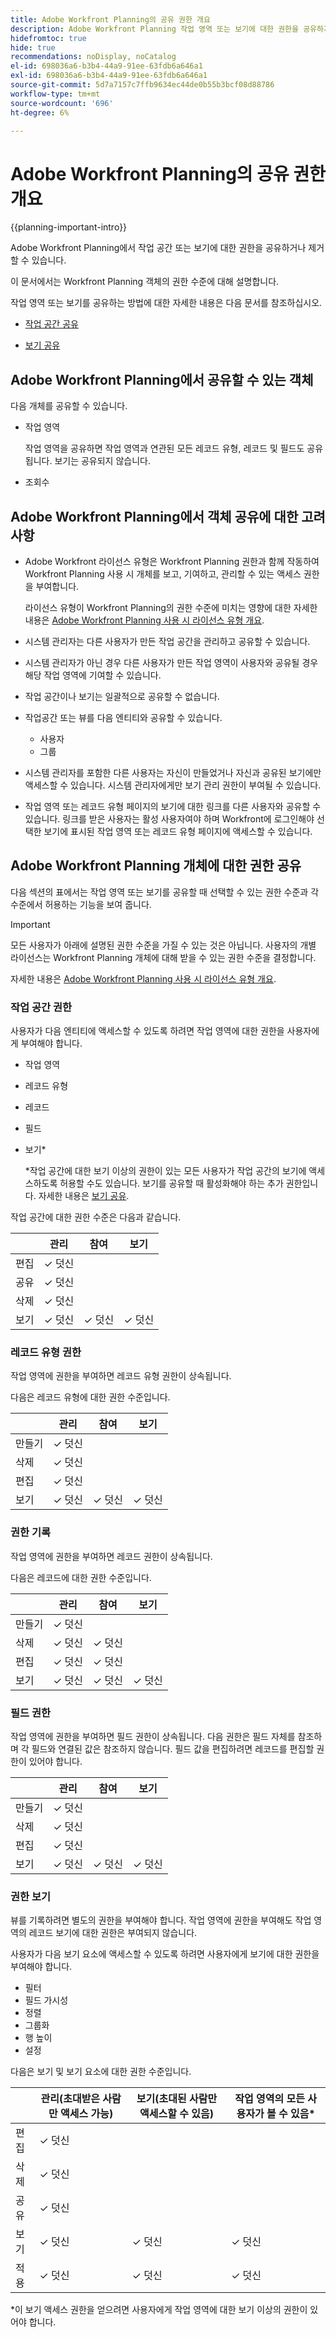 ```yaml
---
title: Adobe Workfront Planning의 공유 권한 개요
description: Adobe Workfront Planning 작업 영역 또는 보기에 대한 권한을 공유하거나 제거할 수 있습니다.
hidefromtoc: true
hide: true
recommendations: noDisplay, noCatalog
el-id: 698036a6-b3b4-44a9-91ee-63fdb6a646a1
exl-id: 698036a6-b3b4-44a9-91ee-63fdb6a646a1
source-git-commit: 5d7a7157c7ffb9634ec44de0b55b3bcf08d88786
workflow-type: tm+mt
source-wordcount: '696'
ht-degree: 6%

---
```


<!--update the metadata with real things when making this public; also update the description with something like this: Not all users in the organization have the same access and permissions to use Adobe Workfront Planning. This article describes the levels of access that users could have to Adobe Workfront Planning. -->

<!--over time, this article should look like this one does: https://eperienceleague.adobe.com/docs/workfront/using/basics/grant-request-object-permissions/sharing-permissions-on-objects-overview.html?lang=en-->

# Adobe Workfront Planning의 공유 권한 개요

{{planning-important-intro}}

Adobe Workfront Planning에서 작업 공간 또는 보기에 대한 권한을 공유하거나 제거할 수 있습니다.

이 문서에서는 Workfront Planning 객체의 권한 수준에 대해 설명합니다.

작업 영역 또는 보기를 공유하는 방법에 대한 자세한 내용은 다음 문서를 참조하십시오.

* [작업 공간 공유](/help/quicksilver/maestro/access/share-workspaces.md)

* [보기 공유](/help/quicksilver/maestro/access/share-views.md)

## Adobe Workfront Planning에서 공유할 수 있는 객체

다음 개체를 공유할 수 있습니다.

* 작업 영역

  작업 영역을 공유하면 작업 영역과 연관된 모든 레코드 유형, 레코드 및 필드도 공유됩니다. 보기는 공유되지 않습니다.

* 조회수

## Adobe Workfront Planning에서 객체 공유에 대한 고려 사항

* Adobe Workfront 라이선스 유형은 Workfront Planning 권한과 함께 작동하여 Workfront Planning 사용 시 개체를 보고, 기여하고, 관리할 수 있는 액세스 권한을 부여합니다.

  라이선스 유형이 Workfront Planning의 권한 수준에 미치는 영향에 대한 자세한 내용은 [Adobe Workfront Planning 사용 시 라이선스 유형 개요](/help/quicksilver/maestro/access/license-type-overview.md).
* 시스템 관리자는 다른 사용자가 만든 작업 공간을 관리하고 공유할 수 있습니다.
* 시스템 관리자가 아닌 경우 다른 사용자가 만든 작업 영역이 사용자와 공유될 경우 해당 작업 영역에 기여할 수 있습니다.
* 작업 공간이나 보기는 일괄적으로 공유할 수 없습니다.
* 작업공간 또는 뷰를 다음 엔티티와 공유할 수 있습니다.
   * 사용자
   * 그룹
     <!--* You can share a view publicly, with people outside your organization when you generate a public link for a view.People accessing the record page from a public link can view all records and their fields, including connected records and fields.-->
* 시스템 관리자를 포함한 다른 사용자는 자신이 만들었거나 자신과 공유된 보기에만 액세스할 수 있습니다. 시스템 관리자에게만 보기 관리 권한이 부여될 수 있습니다.
* 작업 영역 또는 레코드 유형 페이지의 보기에 대한 링크를 다른 사용자와 공유할 수 있습니다. 링크를 받은 사용자는 활성 사용자여야 하며 Workfront에 로그인해야 선택한 보기에 표시된 작업 영역 또는 레코드 유형 페이지에 액세스할 수 있습니다.

## Adobe Workfront Planning 개체에 대한 권한 공유

다음 섹션의 표에서는 작업 영역 또는 보기를 공유할 때 선택할 수 있는 권한 수준과 각 수준에서 허용하는 기능을 보여 줍니다.

>[!IMPORTANT]
>
>모든 사용자가 아래에 설명된 권한 수준을 가질 수 있는 것은 아닙니다. 사용자의 개별 라이선스는 Workfront Planning 개체에 대해 받을 수 있는 권한 수준을 결정합니다.
>
>자세한 내용은 [Adobe Workfront Planning 사용 시 라이선스 유형 개요](/help/quicksilver/maestro/access/license-type-overview.md).


### 작업 공간 권한

사용자가 다음 엔티티에 액세스할 수 있도록 하려면 작업 영역에 대한 권한을 사용자에게 부여해야 합니다.

* 작업 영역
* 레코드 유형
* 레코드
* 필드
* 보기*

  *작업 공간에 대한 보기 이상의 권한이 있는 모든 사용자가 작업 공간의 보기에 액세스하도록 허용할 수도 있습니다. 보기를 공유할 때 활성화해야 하는 추가 권한입니다. 자세한 내용은 [보기 공유](/help/quicksilver/maestro/access/share-views.md).

작업 공간에 대한 권한 수준은 다음과 같습니다.

|        | 관리 | 참여 | 보기 |
|--------|--------|------------|-------|
| 편집 | ✓ 덧신 |            |       |
| 공유 | ✓ 덧신 |            |       |
| 삭제 | ✓ 덧신 |            |       |
| 보기 | ✓ 덧신 | ✓ 덧신 | ✓ 덧신 |

### 레코드 유형 권한

작업 영역에 권한을 부여하면 레코드 유형 권한이 상속됩니다.

다음은 레코드 유형에 대한 권한 수준입니다.


|        | 관리 | 참여 | 보기 |
|--------|--------|------------|-------|
| 만들기 | ✓ 덧신 |            |       |
| 삭제 | ✓ 덧신 |            |       |
| 편집 | ✓ 덧신 |            |       |
| 보기 | ✓ 덧신 | ✓ 덧신 | ✓ 덧신 |

### 권한 기록

작업 영역에 권한을 부여하면 레코드 권한이 상속됩니다.

다음은 레코드에 대한 권한 수준입니다.


|        | 관리 | 참여 | 보기 |
|--------|--------|------------|-------|
| 만들기 | ✓ 덧신 |            |       |
| 삭제 | ✓ 덧신 | ✓ 덧신 |       |
| 편집 | ✓ 덧신 | ✓ 덧신 |       |
| 보기 | ✓ 덧신 | ✓ 덧신 | ✓ 덧신 |

### 필드 권한

작업 영역에 권한을 부여하면 필드 권한이 상속됩니다.
다음 권한은 필드 자체를 참조하며 각 필드와 연결된 값은 참조하지 않습니다. 필드 값을 편집하려면 레코드를 편집할 권한이 있어야 합니다.

|        | 관리 | 참여 | 보기 |
|--------|--------|------------|-------|
| 만들기 | ✓ 덧신 |            |       |
| 삭제 | ✓ 덧신 |            |       |
| 편집 | ✓ 덧신 |            |       |
| 보기 | ✓ 덧신 | ✓ 덧신 | ✓ 덧신 |


### 권한 보기

뷰를 기록하려면 별도의 권한을 부여해야 합니다. 작업 영역에 권한을 부여해도 작업 영역의 레코드 보기에 대한 권한은 부여되지 않습니다.

사용자가 다음 보기 요소에 액세스할 수 있도록 하려면 사용자에게 보기에 대한 권한을 부여해야 합니다.

* 필터
* 필드 가시성
* 정렬
* 그룹화
* 행 높이
* 설정


<!--You can share views internally or publicly. -->

다음은 보기 및 보기 요소에 대한 권한 수준입니다.

|        | 관리(초대받은 사람만 액세스 가능) | 보기(초대된 사람만 액세스할 수 있음) | 작업 영역의 모든 사용자가 볼 수 있음* |
|--------|--------|-------|------------------------------|
| 편집 | ✓ 덧신 |       |                            |
| 삭제 | ✓ 덧신 |       |                            |
| 공유 | ✓ 덧신 |       |                           |
| 보기 | ✓ 덧신 | ✓ 덧신 | ✓ 덧신 |
| 적용 | ✓ 덧신 | ✓ 덧신 | ✓ 덧신 |

*이 보기 액세스 권한을 얻으려면 사용자에게 작업 영역에 대한 보기 이상의 권한이 있어야 합니다.

<!--Replace the table above with the following when public sharing releases: 

|   Internal sharing     | Manage (Only invited people can access) | View (Only invited people can access)  |Everyone in the workspace can view*|
|--------|--------|-------|------------------------------|
| Edit   | ✓      |       |                            |
| Delete | ✓      |       |                            |
| Share  | ✓       |       |                           |
| View   | ✓      | ✓     | ✓                         |
| Apply  | ✓      | ✓     | ✓                          |

|   Public sharing      | View  |
|--------|-------|
| View   | ✓     |
| Apply  | ✓     |
-->


<!--old view permissions, before sharing View permissions to a view through a workspace:
|        | Manage | View  |
|--------|--------|-------|
| Edit   | ✓      |       |                            
| Delete | ✓      |       |                            
| Share  | ✓       |       |                           
| View   | ✓      | ✓     |                         
| Apply  | ✓      | ✓     |    
-->